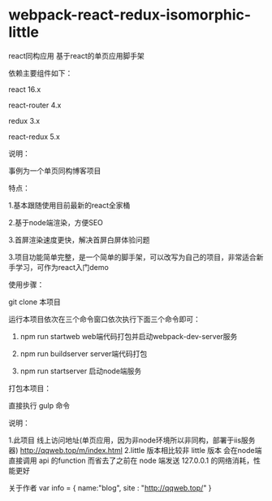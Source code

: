 # webpack-react-redux-isomorphic-little
react同构应用
基于react的单页应用脚手架

依赖主要组件如下：

react 16.x

react-router 4.x

redux 3.x

react-redux 5.x


说明：

事例为一个单页同构博客项目


特点：

1.基本跟随使用目前最新的react全家桶

2.基于node端渲染，方便SEO

3.首屏渲染速度更快，解决首屏白屏体验问题

3.项目功能简单完整，是一个简单的脚手架，可以改写为自己的项目，非常适合新手学习，可作为react入门demo


使用步骤：

git clone 本项目

运行本项目依次在三个命令窗口依次执行下面三个命令即可：

1. npm run startweb web端代码打包并启动webpack-dev-server服务

2. npm run buildserver server端代码打包

3. npm run startserver 启动node端服务


打包本项目：

直接执行 gulp 命令


说明：

1.此项目 线上访问地址(单页应用，因为非node环境所以非同构，部署于iis服务器) http://qqweb.top/m/index.html
2.little 版本相比较非 little 版本 会在node端直接调用 api 的function 而省去了之前在 node 端发送 127.0.0.1 的网络消耗，性能更好


关于作者
  var info = {
    name:"blog",
    site : "http://qqweb.top/"
  }
